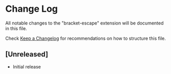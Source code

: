# Change Log

All notable changes to the "bracket-escape" extension will be documented in this file.

Check [Keep a Changelog](http://keepachangelog.com/) for recommendations on how to structure this file.

## [Unreleased]

- Initial release